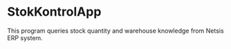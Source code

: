 # StokKontrolApp
This program queries stock quantity and warehouse knowledge from Netsis ERP system.
